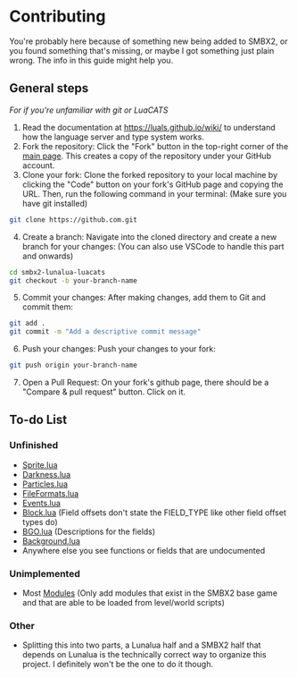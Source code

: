 # Contributing

You're probably here because of something new being added to SMBX2, or you found something that's missing, or maybe I got something just plain wrong. The info in this guide might help you.

## General steps

*For if you're unfamiliar with git or LuaCATS*

1. Read the documentation at https://luals.github.io/wiki/ to understand how the language server and type system works.
2. Fork the repository: Click the "Fork" button in the top-right corner of the [main page](). This creates a copy of the repository under your GitHub account.
3. Clone your fork: Clone the forked repository to your local machine by clicking the "Code" button on your fork's GitHub page and copying the URL. Then, run the following command in your terminal: (Make sure you have git installed)
```bash
git clone https://github.com.git
```
4. Create a branch: Navigate into the cloned directory and create a new branch for your changes: (You can also use VSCode to handle this part and onwards)
```bash
cd smbx2-lunalua-luacats
git checkout -b your-branch-name
```
5. Commit your changes: After making changes, add them to Git and commit them:
```bash
git add .
git commit -m "Add a descriptive commit message"
```
6. Push your changes: Push your changes to your fork:
```bash
git push origin your-branch-name
```
7. Open a Pull Request: On your fork's github page, there should be a "Compare & pull request" button. Click on it.

## To-do List

### Unfinished

* [Sprite.lua](/library/Classes/Sprite.lua)
* [Darkness.lua](/library/Classes/Darkness.lua)
* [Particles.lua](/library/Classes/Particles.lua)
* [FileFormats.lua](/library/Classes/FileFormats.lua)
* [Events.lua](/library/Classes/Events.lua)
* [Block.lua](/library/Classes/Block.lua) (Field offsets don't state the FIELD_TYPE like other field offset types do)
* [BGO.lua](/library/Classes/BGO.lua) (Descriptions for the fields)
* [Background.lua](/library/Classes/Background.lua)
* Anywhere else you see functions or fields that are undocumented

### Unimplemented

* Most [Modules](/library/Modules) (Only add modules that exist in the SMBX2 base game and that are able to be loaded from level/world scripts)

### Other

* Splitting this into two parts, a Lunalua half and a SMBX2 half that depends on Lunalua is the technically correct way to organize this project. I definitely won't be the one to do it though.

